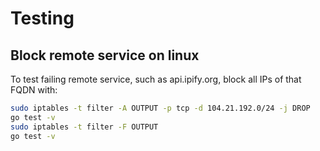 # Testing

## Block remote service on linux

To test failing remote service, such as api.ipify.org, block all IPs of that FQDN with:

```bash
sudo iptables -t filter -A OUTPUT -p tcp -d 104.21.192.0/24 -j DROP
go test -v
sudo iptables -t filter -F OUTPUT
go test -v
```

